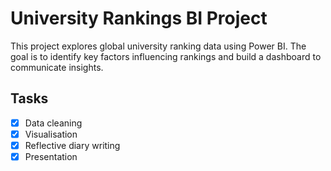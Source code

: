 # University Rankings BI Project

This project explores global university ranking data using Power BI.
The goal is to identify key factors influencing rankings and build a dashboard to communicate insights.

## Tasks
- [x] Data cleaning
- [x] Visualisation
- [x] Reflective diary writing
- [x] Presentation
